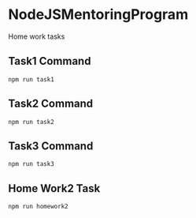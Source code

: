 # NodeJSMentoringProgram
Home work tasks 

## Task1 Command

`npm run task1`

## Task2 Command
`npm run task2`
## Task3 Command
`npm run task3`


## Home Work2 Task
`npm run homework2`